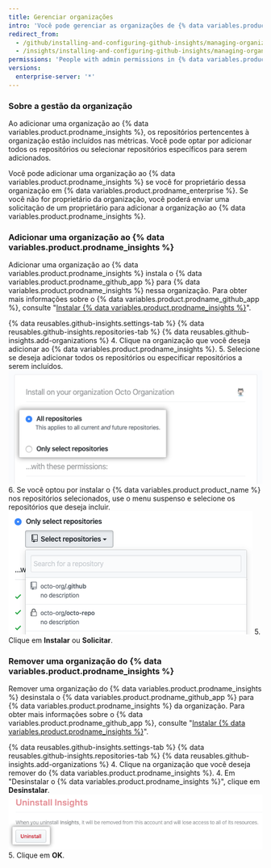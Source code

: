 ```yaml
---
title: Gerenciar organizações
intro: 'Você pode gerenciar as organizações de {% data variables.product.prodname_enterprise %} que estão incluídas nas métricas.'
redirect_from:
  - /github/installing-and-configuring-github-insights/managing-organizations
  - /insights/installing-and-configuring-github-insights/managing-organizations
permissions: 'People with admin permissions in {% data variables.product.prodname_insights %} can manage organizations.'
versions:
  enterprise-server: '*'
---
```


### Sobre a gestão da organização

Ao adicionar uma organização ao {% data variables.product.prodname_insights %}, os repositórios pertencentes à organização estão incluídos nas métricas. Você pode optar por adicionar todos os repositórios ou selecionar repositórios específicos para serem adicionados.

Você pode adicionar uma organização ao {% data variables.product.prodname_insights %} se você for proprietário dessa organização em {% data variables.product.prodname_enterprise %}. Se você não for proprietário da organização, você poderá enviar uma solicitação de um proprietário para adicionar a organização ao {% data variables.product.prodname_insights %}.

### Adicionar uma organização ao {% data variables.product.prodname_insights %}

Adicionar uma organização ao {% data variables.product.prodname_insights %} instala o {% data variables.product.prodname_github_app %} para {% data variables.product.prodname_insights %} nessa organização. Para obter mais informações sobre o {% data variables.product.prodname_github_app %}, consulte "[Instalar {% data variables.product.prodname_insights %}](/github/installing-and-configuring-github-insights/installing-github-insights)".

{% data reusables.github-insights.settings-tab %}
{% data reusables.github-insights.repositories-tab %}
{% data reusables.github-insights.add-organizations %}
4. Clique na organização que você deseja adicionar ao {% data variables.product.prodname_insights %}.
5. Selecione se deseja adicionar todos os repositórios ou especificar repositórios a serem incluídos. ![Caixas de seleção para adicionar todos os repositórios ou selecionar repositórios](/assets/images/help/insights/all-or-select-repos.png)
6. Se você optou por instalar o {% data variables.product.product_name %} nos repositórios selecionados, use o menu suspenso e selecione os repositórios que deseja incluir. ![Menu suspenso para selecionar repositórios](/assets/images/help/insights/select-repos.png)
5. Clique em **Instalar** ou **Solicitar**.

### Remover uma organização do {% data variables.product.prodname_insights %}

Remover uma organização do {% data variables.product.prodname_insights %} desinstala o {% data variables.product.prodname_github_app %} para {% data variables.product.prodname_insights %} da organização. Para obter mais informações sobre o {% data variables.product.prodname_github_app %}, consulte "[Instalar {% data variables.product.prodname_insights %}](/github/installing-and-configuring-github-insights/installing-github-insights)".

{% data reusables.github-insights.settings-tab %}
{% data reusables.github-insights.repositories-tab %}
{% data reusables.github-insights.add-organizations %}
4. Clique na organização que você deseja remover do {% data variables.product.prodname_insights %}.
4. Em "Desinstalar o {% data variables.product.prodname_insights %}", clique em **Desinstalar**. ![Botão desinstalar](/assets/images/help/insights/uninstall-button.png)
5. Clique em **OK**.
